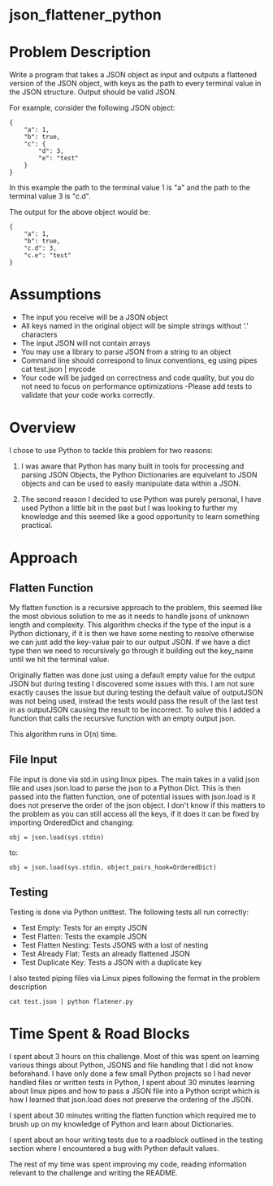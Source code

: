# json_flattener_python
# Problem Description
Write a program that takes a JSON object as input and outputs a flattened version of the JSON object, with keys as the path to every terminal value in the JSON structure. Output should be valid JSON.

For example, consider the following JSON object:
```
{
    "a": 1,
    "b": true,
    "c": {
        "d": 3,
        "e": "test"
    }
}
```
In this example the path to the terminal value 1 is "a" and the path to the terminal value 3 is "c.d".

The output for the above object would be:
```
{
    "a": 1,
    "b": true,
    "c.d": 3,
    "c.e": "test"
}
```

# Assumptions
- The input you receive will be a JSON object
- All keys named in the original object will be simple strings without ‘.’ characters
- The input JSON will not contain arrays
- You may use a library to parse JSON from a string to an object
- Command line should correspond to linux conventions, eg using pipes cat test.json | mycode
- Your code will be judged on correctness and code quality, but you do not need to focus on performance optimizations
-Please add tests to validate that your code works correctly.

# Overview
I chose to use Python to tackle this problem for two reasons:

1. I was aware that Python has many built in tools for processing and parsing JSON Objects, the Python Dictionaries are equivelant to
JSON objects and can be used to easily manipulate data within a JSON.

2. The second reason I decided to use Python was purely personal, I have used Python a little bit in the past
but I was looking to further my knowledge and this seemed like a good opportunity to learn something practical.


# Approach
## Flatten Function

My flatten function is a recursive approach to the problem, this seemed like the most obvious solution to me as it needs to
handle jsons of unknown length and complexity. This algorithm checks if the type of the input is a Python dictionary, if it is then we have some nesting to resolve
otherwise we can just add the key-value pair to our output JSON. If we have a dict type then we need to recursively go through it building out the key_name until 
we hit the terminal value.

Originally flatten was done just using a default empty value for the output JSON but during testing I discovered some issues with this.
I am not sure exactly causes the issue but during testing the default value of outputJSON was not being used, instead the tests would pass
the result of the last test in as outputJSON causing the result to be incorrect. To solve this I added a function that calls the recursive function with an empty output json.

This algorithm runs in O(n) time.

## File Input

File input is done via std.in using linux pipes. The main takes in a valid json file and uses json.load to parse the json
to a Python Dict. This is then passed into the flatten function, one of potential issues with json.load is it does not preserve the order
of the json object. I don't know if this matters to the problem as you can still access all the keys, if it does it can be fixed by importing
OrderedDict and changing: 
```
obj = json.load(sys.stdin)
```

to:
```
obj = json.load(sys.stdin, object_pairs_hook=OrderedDict)
```

## Testing

Testing is done via Python unittest. The following tests all run correctly:
- Test Empty: Tests for an empty JSON
- Test Flatten: Tests the example JSON
- Test Flatten Nesting: Tests JSONS with a lost of nesting
- Test Already Flat: Tests an already flattened JSON
- Test Duplicate Key: Tests a JSON with a duplicate key

I also tested piping files via Linux pipes following the format in the problem description 

```
cat test.json | python flatener.py
```

# Time Spent & Road Blocks

I spent about 3 hours on this challenge. Most of this was spent on learning various things about Python, JSONS and file handling
that I did not know beforehand. I have only done a few small Python projects so I had never handled files or written tests in Python,
I spent about 30 minutes learning about linux pipes and how to pass a JSON file into a Python script which is how I learned that
json.load does not preserve the ordering of the JSON. 

I spent about 30 minutes writing the flatten function which required me to brush up on my knowledge of Python and learn about Dictionaries.

I spent about an hour writing tests due to a roadblock outlined in the testing section where I encountered a bug with Python default values.

The rest of my time was spent improving my code, reading information relevant to the challenge and writing the README.
